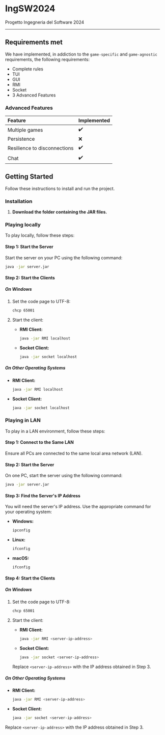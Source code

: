 # IngSW2024
Progetto Ingegneria del Software 2024

---

## Requirements met
We have implemented, in addiction to the `game-specific` and `game-agnostic` requirements,  the following requirements:
- Complete rules
- TUI
- GUI
- RMI
- Socket
- 3 Advanced Features

### Advanced Features
| Feature                      | Implemented  |
|:-                            |:-            |
|Multiple games                |✔️            |
|Persistence                   |❌            |
|Resilience to disconnections  |✔️            |
|Chat                          |✔️            |









## Getting Started

Follow these instructions to install and run the project.

### Installation

1. **Download the folder containing the JAR files.**



### Playing locally

To play locally, follow these steps:

#### Step 1: Start the Server

Start the server on your PC using the following command:

```sh
java -jar server.jar
```

#### Step 2: Start the Clients

##### On Windows

1. Set the code page to UTF-8:

    ```sh
    chcp 65001
    ```

2. Start the client:
   - **RMI Client:**
     ```sh
     java -jar RMI localhost
     ```
   - **Socket Client:**
     ```sh
     java -jar socket localhost
     ```

##### On Other Operating Systems

- **RMI Client:**
     ```sh
     java -jar RMI localhost
     ```

- **Socket Client:**
  ```sh
  java -jar socket localhost
  ```




### Playing in LAN

To play in a LAN environment, follow these steps:

#### Step 1: Connect to the Same LAN

Ensure all PCs are connected to the same local area network (LAN).

#### Step 2: Start the Server

On one PC, start the server using the following command:

```sh
java -jar server.jar
```

#### Step 3: Find the Server's IP Address

You will need the server's IP address. Use the appropriate command for your operating system:

- **Windows:**

  ```sh
  ipconfig
  ```

- **Linux:**

  ```sh
  ifconfig
  ```

- **macOS:**

  ```sh
  ifconfig
  ```

#### Step 4: Start the Clients

##### On Windows

1. Set the code page to UTF-8:

    ```sh
    chcp 65001
    ```

2. Start the client:

   - **RMI Client:**
     ```sh
     java -jar RMI <server-ip-address>
     ```
   - **Socket Client:**
     ```sh
     java -jar socket <server-ip-address>
     ```

    Replace `<server-ip-address>` with the IP address obtained in Step 3.

##### On Other Operating Systems

- **RMI Client:**

  ```sh
  java -jar RMI <server-ip-address>
  ```

- **Socket Client:**

  ```sh
  java -jar socket <server-ip-address>
  ```

Replace `<server-ip-address>` with the IP address obtained in Step 3.
